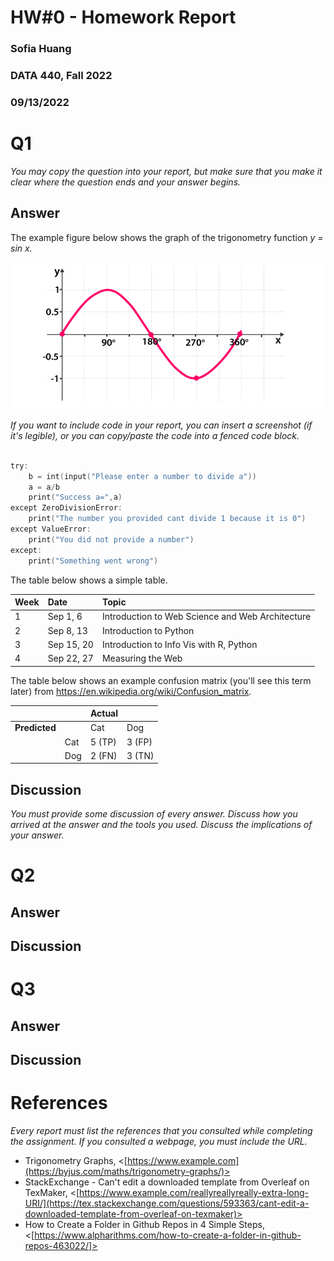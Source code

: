 # HW#0 - Homework Report
### Sofia Huang
### DATA 440, Fall 2022
### 09/13/2022

# Q1

*You may copy the question into your report, but make sure that you make it clear where the question ends and your answer begins.*

## Answer

The example figure below shows the graph of the trigonometry function *y = sin x.*

![\label{fig:sine-graph}](Sine-Graph.png)

*If you want to include code in your report, you can insert a screenshot (if it's legible), or you can copy/paste the code into a fenced code block.*

```a = 1

try:
    b = int(input("Please enter a number to divide a"))
    a = a/b
    print("Success a=",a)
except ZeroDivisionError:
    print("The number you provided cant divide 1 because it is 0")
except ValueError:
    print("You did not provide a number")
except:
    print("Something went wrong")
```

The table below shows a simple table.  

|Week|Date|Topic|
|:---|:---|:---|
|1|Sep 1, 6|Introduction to Web Science and Web Architecture|
|2|Sep 8, 13|Introduction to Python|
|3|Sep 15, 20|Introduction to Info Vis with R, Python|
|4|Sep 22, 27|Measuring the Web|

The table below shows an example confusion matrix (you'll see this term later) from <https://en.wikipedia.org/wiki/Confusion_matrix>.

| | |Actual||
|---|---|---|---|
|**Predicted**| |Cat|Dog|
| |Cat|5 (TP)|3 (FP)|
| |Dog|2 (FN)|3 (TN)|

## Discussion

*You must provide some discussion of every answer. Discuss how you arrived at the answer and the tools you used. Discuss the implications of your answer.*

# Q2

## Answer

## Discussion

# Q3

## Answer

## Discussion

# References

*Every report must list the references that you consulted while completing the assignment. If you consulted a webpage, you must include the URL.*

* Trigonometry Graphs, <[https://www.example.com](https://byjus.com/maths/trigonometry-graphs/)>
* StackExchange - Can't edit a downloaded template from Overleaf on TexMaker, <[https://www.example.com/reallyreallyreally-extra-long-URI/](https://tex.stackexchange.com/questions/593363/cant-edit-a-downloaded-template-from-overleaf-on-texmaker)>
* How to Create a Folder in Github Repos in 4 Simple Steps, <[https://www.alpharithms.com/how-to-create-a-folder-in-github-repos-463022/]>
